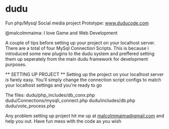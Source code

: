 dudu
====

Fun php/Mysql Social media project
Prototype: www.duducode.com

@malcolmmaima: I love Game and Web Development

<?php
//Dudu uses an OOP approach to programming

  $Message = "I found it really interesting that Mark Zuckerberg at age 19 was able to make a social media site So i                   decided to try working on one to try and understand the main concepts behind some of the social media sites               we have";
  
  echo $Message;
?>

A couple of tips before setting up your project on your localhost server. There are a total of four MySql Connection Scripts. This is because i introduced some new plugins to the dudu system and preffered setting them up seperately from the main dudu framework for development purposes. 

** SETTING UP PROJECT **
Setting up the project on your localhost server is farely easy.
You'll simply change the connection script configs to match your localhost settings and you're ready to go

The files:
dudu/php_includes/db_conx.php
dudu/Connections/mysqli_connect.php
dudu/includes/db.php
dudu/vote_process.php

Any problem setting up project hit me up at malcolmmaima@gmail.com and help you out.
Have fun mess with the code as you wish

